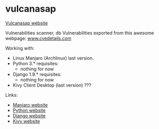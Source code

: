 # vulcanasap
[Vulcanasap website](http://limbail.github.io/vulcanasap/)

Vulnerabilities scanner, db Vulnerabilities exported from this awesome webpage: www.cvedetails.com

Working with:
- Linux Manjaro (Archlinux) last version. 
- Python 3.* 
    requisites:
    - nothing for now
- Django 1.9.* 
    requisites:
    - nothing for now
- Kivy Client Desktop (last version) ??? 


Links:
* [Manjaro website](https://manjaro.github.io/)
* [Python website](https://www.python.org/)
* [Django website](https://www.djangoproject.com/)
* [Kivy website](https://kivy.org/)
